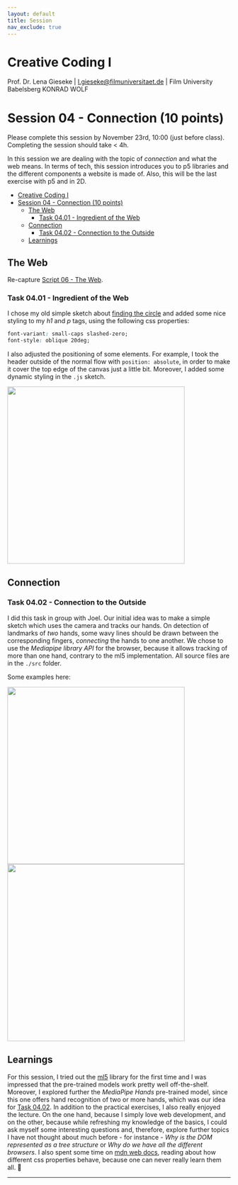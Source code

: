 ```yaml
---
layout: default
title: Session
nav_exclude: true
---
```



# Creative Coding I

Prof. Dr. Lena Gieseke \| l.gieseke@filmuniversitaet.de  \| Film University Babelsberg KONRAD WOLF

# Session 04 - Connection (10 points)

Please complete this session by November 23rd, 10:00 (just before class). Completing the session should take < 4h.  

In this session we are dealing with the topic of *connection* and what the web means. In terms of tech, this session introduces you to p5 libraries and the different components a website is made of. Also, this will be the last exercise with p5 and in 2D. 

* [Creative Coding I](#creative-coding-i)
* [Session 04 - Connection (10 points)](#session-04---connection-10-points)
    * [The Web](#the-web)
        * [Task 04.01 - Ingredient of the Web](#task-0401---ingredient-of-the-web)
    * [Connection](#connection)
        * [Task 04.02 - Connection to the Outside](#task-0402---connection-to-the-outside)
    * [Learnings](#learnings)

## The Web

Re-capture [Script 06 - The Web](../../02_scripts/cc1_ws2324_06_web_script.md).

### Task 04.01 - Ingredient of the Web

I chose my old simple sketch about [finding the circle](https://editor.p5js.org/gallllina/sketches/YrWhzcuAL) and added some nice styling to my *h1* and *p* tags, using the following css properties:

```css
font-variant: small-caps slashed-zero;
font-style: oblique 20deg;
```

I also adjusted the positioning of some elements. For example, I took the header outside of the normal flow with `position: absolute`, in order to make it cover the top edge of the canvas just a little bit. Moreover, I added some dynamic styling in the `.js` sketch.

<img src="./img/find-circle.gif" width=400 />

## Connection

### Task 04.02 - Connection to the Outside

I did this task in group with Joel. Our initial idea was to make a simple sketch which uses the camera and tracks our hands. On detection of landmarks of *two* hands, some wavy lines should be drawn between the corresponding fingers, *connecting* the hands to one another. We chose to use the *Mediapipe library API* for the browser, because it allows tracking of more than one hand, contrary to the ml5 implementation. All source files are in the `./src` folder.

Some examples here:

<img src="./img/lines-0.gif" width=400 />
<img src="./img/lines-1.gif" width=400 />

## Learnings

For this session, I tried out the [ml5](https://ml5js.org/) library for the first time and I was impressed that the pre-trained models work pretty well off-the-shelf. Moreover, I explored further the *MediaPipe Hands* pre-trained model, since this one offers hand recognition of two or more hands, which was our idea for [Task 04.02](#connection). In addition to the practical exercises, I also really enjoyed the lecture. On the one hand, because I simply love web development, and on the other, because while refreshing my knowledge of the basics, I could ask myself some interesting questions and, therefore, explore further topics I have not thought about much before - for instance - *Why is the DOM represented as a tree structure* or *Why do we have all the different browsers*. I also spent some time on [mdn web docs](https://developer.mozilla.org/en-US/docs/Web/CSS), reading about how different css properties behave, because one can never really learn them all. 🤯

---
